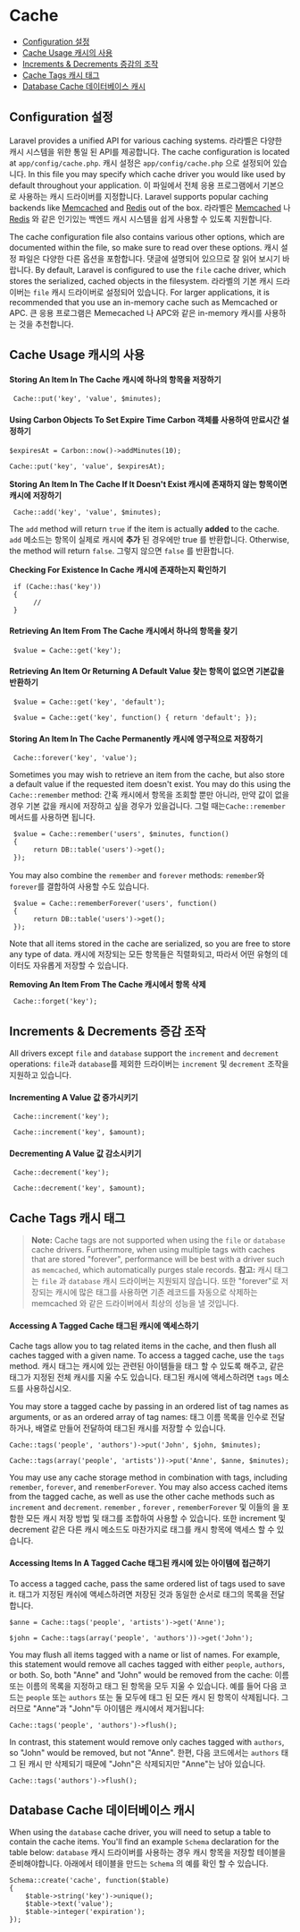 # Cache

- [Configuration 설정](#configuration)
- [Cache Usage 캐시의 사용](#cache-usage)
- [Increments & Decrements 증감의 조작](#increments-and-decrements)
- [Cache Tags 캐시 태그](#cache-tags)
- [Database Cache 데이터베이스 캐시](#database-cache)

<a name="configuration"></a>
## Configuration 설정

Laravel provides a unified API for various caching systems. 라라벨은 다양한 캐시 시스템을 위한 통일 된 API를 제공합니다. The cache configuration is located at `app/config/cache.php`. 캐시 설정은 `app/config/cache.php` 으로 설정되어 있습니다. In this file you may specify which cache driver you would like used by default throughout your application. 이 파일에서 전체 응용 프로그램에서 기본으로 사용하는 캐시 드라이버를 지정합니다. Laravel supports popular caching backends like [Memcached](http://memcached.org) and [Redis](http://redis.io) out of the box. 라라벨은 [Memcached](http://memcached.org) 나 [Redis](http://redis.io) 와 같은 인기있는 백엔드 캐시 시스템을 쉽게 사용할 수 있도록 지원합니다.

The cache configuration file also contains various other options, which are documented within the file, so make sure to read over these options. 캐시 설정 파일은 다양한 다른 옵션을 포함합니다. 댓글에 설명되어 있으므로 잘 읽어 보시기 바랍니다. By default, Laravel is configured to use the `file` cache driver, which stores the serialized, cached objects in the filesystem. 라라벨의 기본 캐시 드라이버는 `file` 캐시 드라이버로 설정되어 있습니다. For larger applications, it is recommended that you use an in-memory cache such as Memcached or APC. 큰 응용 프로그램은 Memecached 나 APC와 같은 in-memory 캐시를 사용하는 것을 추천합니다.

<a name="cache-usage"></a>
## Cache Usage 캐시의 사용

#### Storing An Item In The Cache 캐시에 하나의 항목을 저장하기

     Cache::put('key', 'value', $minutes);

#### Using Carbon Objects To Set Expire Time Carbon 객체를 사용하여 만료시간 설정하기 

	$expiresAt = Carbon::now()->addMinutes(10);

	Cache::put('key', 'value', $expiresAt);

**Storing An Item In The Cache If It Doesn't Exist 캐시에 존재하지 않는 항목이면 캐시에 저장하기**

     Cache::add('key', 'value', $minutes);

The `add` method will return `true` if the item is actually **added** to the cache. `add` 메소드는 항목이 실제로 캐시에 **추가** 된 경우에만 true 를 반환합니다. Otherwise, the method will return `false`. 그렇지 않으면 `false` 를 반환합니다.

**Checking For Existence In Cache 캐시에 존재하는지 확인하기**

     if (Cache::has('key'))
     {
          //
     }

#### Retrieving An Item From The Cache 캐시에서 하나의 항목을 찾기

     $value = Cache::get('key');

#### Retrieving An Item Or Returning A Default Value 찾는 항목이 없으면 기본값을 반환하기

     $value = Cache::get('key', 'default');

     $value = Cache::get('key', function() { return 'default'; });

#### Storing An Item In The Cache Permanently 캐시에 영구적으로 저장하기

     Cache::forever('key', 'value');

Sometimes you may wish to retrieve an item from the cache, but also store a default value if the requested item doesn't exist. You may do this using the `Cache::remember` method: 간혹 캐시에서 항목을 조회할 뿐만 아니라, 만약 값이 없을 경우 기본 값을 캐시에 저장하고 싶을 경우가 있을겁니다. 그럴 때는`Cache::remember` 메서드를 사용하면 됩니다.

     $value = Cache::remember('users', $minutes, function()
     {
          return DB::table('users')->get();
     });

You may also combine the `remember` and `forever` methods: `remember`와 `forever`를 결합하여 사용할 수도 있습니다.

     $value = Cache::rememberForever('users', function()
     {
          return DB::table('users')->get();
     });

Note that all items stored in the cache are serialized, so you are free to store any type of data. 캐시에 저장되는 모든 항목들은 직렬화되고, 따라서 어떤 유형의 데이터도 자유롭게 저장할 수 있습니다.

**Removing An Item From The Cache 캐시에서 항목 삭제**

     Cache::forget('key');

<a name="increments-and-decrements"></a>
## Increments & Decrements 증감 조작

All drivers except `file` and `database` support the `increment` and `decrement` operations: `file`과 `database`를 제외한 드라이버는 `increment` 및 `decrement` 조작을 지원하고 있습니다.

#### Incrementing A Value 값 증가시키기

     Cache::increment('key');

     Cache::increment('key', $amount);

#### Decrementing A Value 값 감소시키기

     Cache::decrement('key');

     Cache::decrement('key', $amount);

<a name="cache-tags"></a>
## Cache Tags 캐시 태그

> **Note:** Cache tags are not supported when using the `file` or `database` cache drivers. Furthermore, when using multiple tags with caches that are stored "forever", performance will be best with a driver such as `memcached`, which automatically purges stale records. **참고:** 캐시 태그는 `file` 과 `database` 캐시 드라이버는 지원되지 않습니다. 또한 "forever"로 저장되는 캐시에 많은 태그를 사용하면 기존 레코드를 자동으로 삭제하는 memcached 와 같은 드라이버에서 최상의 성능을 낼 것입니다.

#### Accessing A Tagged Cache 태그된 캐시에 액세스하기

Cache tags allow you to tag related items in the cache, and then flush all caches tagged with a given name. To access a tagged cache, use the `tags` method. 캐시 태그는 캐시에 있는 관련된 아이템들을 태그 할 수 있도록 해주고, 같은 태그가 지정된 전체 캐시를 지울 수도 있습니다. 태그된 캐시에 액세스하려면 `tags` 메소드를 사용하십시오.

You may store a tagged cache by passing in an ordered list of tag names as arguments, or as an ordered array of tag names: 태그 이름 목록을 인수로 전달하거나, 배열로 만들어 전달하여 태그된 캐시를 저장할 수 있습니다.

	Cache::tags('people', 'authors')->put('John', $john, $minutes);

	Cache::tags(array('people', 'artists'))->put('Anne', $anne, $minutes);

You may use any cache storage method in combination with tags, including `remember`, `forever`, and `rememberForever`. You may also access cached items from the tagged cache, as well as use the other cache methods such as `increment` and `decrement`. `remember` , `forever` , `rememberForever` 및 이들의 을 포함한 모든 캐시 저장 방법 및 태그를 조합하여 사용할 수 있습니다. 또한 increment 및 decrement 같은 다른 캐시 메소드도 마찬가지로 태그를 캐시 항목에 액세스 할 수 있습니다.

#### Accessing Items In A Tagged Cache 태그된 캐시에 있는 아이템에 접근하기

To access a tagged cache, pass the same ordered list of tags used to save it. 태그가 지정된 캐쉬에 액세스하려면 저장된 것과 동일한 순서로 태그의 목록을 전달합니다.

	$anne = Cache::tags('people', 'artists')->get('Anne');

	$john = Cache::tags(array('people', 'authors'))->get('John');

You may flush all items tagged with a name or list of names. For example, this statement would remove all caches tagged with either `people`, `authors`, or both. So, both "Anne" and "John" would be removed from the cache: 이름 또는 이름의 목록을 지정하고 태그 된 항목을 모두 지울 수 있습니다. 예를 들어 다음 코드는 `people` 또는 `authors` 또는 둘 모두에 태그 된 모든 캐시 된 항목이 삭제됩니다. 그러므로 "Anne"과 "John"두 아이템은 캐시에서 제거됩니다:

	Cache::tags('people', 'authors')->flush();

In contrast, this statement would remove only caches tagged with `authors`, so "John" would be removed, but not "Anne". 한편, 다음 코드에서는 `authors` 태그 된 캐시 만 삭제되기 때문에 "John"은 삭제되지만 "Anne"는 남아 있습니다.

	Cache::tags('authors')->flush();

<a name="database-cache"></a>
## Database Cache 데이터베이스 캐시

When using the `database` cache driver, you will need to setup a table to contain the cache items. You'll find an example `Schema` declaration for the table below: `database` 캐시 드라이버를 사용하는 경우 캐시 항목을 저장할 테이블을 준비해야합니다. 아래에서 테이블을 만드는 `Schema` 의 예를 확인 할 수 있습니다.

	Schema::create('cache', function($table)
	{
		$table->string('key')->unique();
		$table->text('value');
		$table->integer('expiration');
	});
